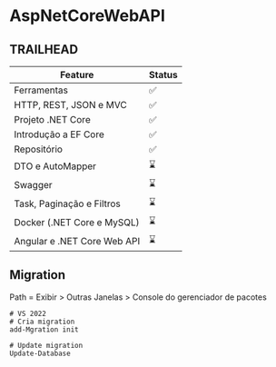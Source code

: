 # AspNetCoreWebAPI

## TRAILHEAD

| Feature  | Status |
| ------------- | ------------- |
| Ferramentas | ✅  |
| HTTP, REST, JSON e MVC   | ✅  |
| Projeto .NET Core | ✅  |
| Introdução a EF Core | ✅ |
| Repositório |  ✅  |
| DTO e AutoMapper |  ⌛ |
| Swagger  | ⌛   |
| Task, Paginação e Filtros  | ⌛   |
| Docker (.NET Core e MySQL)  | ⌛   |
| Angular e .NET Core Web API  | ⌛   |


## Migration
Path = Exibir > Outras Janelas > Console do gerenciador de pacotes
```
# VS 2022
# Cria migration
add-Mgration init

# Update migration
Update-Database
```

